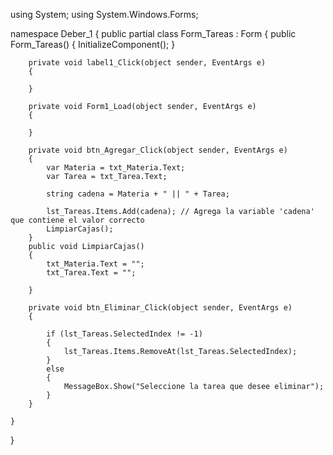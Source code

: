 using System;
using System.Windows.Forms;

namespace Deber_1
{
    public partial class Form_Tareas : Form
    {
        public Form_Tareas()
        {
            InitializeComponent();
        }

        private void label1_Click(object sender, EventArgs e)
        {

        }

        private void Form1_Load(object sender, EventArgs e)
        {

        }

        private void btn_Agregar_Click(object sender, EventArgs e)
        {
            var Materia = txt_Materia.Text;
            var Tarea = txt_Tarea.Text;

            string cadena = Materia + " || " + Tarea;

            lst_Tareas.Items.Add(cadena); // Agrega la variable 'cadena' que contiene el valor correcto
            LimpiarCajas();
        }
        public void LimpiarCajas()
        {
            txt_Materia.Text = "";
            txt_Tarea.Text = "";
            
        }

        private void btn_Eliminar_Click(object sender, EventArgs e)
        {

            if (lst_Tareas.SelectedIndex != -1)
            {
                lst_Tareas.Items.RemoveAt(lst_Tareas.SelectedIndex);
            }
            else
            {
                MessageBox.Show("Seleccione la tarea que desee eliminar");
            }
        }

    }
}
